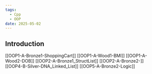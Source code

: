 ```yaml
---
tags:
  - Cpp
  - OOP
date: 2025-05-02
---
```

## Introduction 
[[OOP1-A-Bronze1-ShoppingCart]]
[[OOP1-A-Wood1-BMI]]
[[OOP1-A-Wood2-DOB]]
[[OOP2-A-Bronze1_StructList]]
[[OOP2-A-Bronze2-]]
[[OOP4-B-Silver-DNA_Linked_List]]
[[OOP5-A-Bronze2-Logic]]
